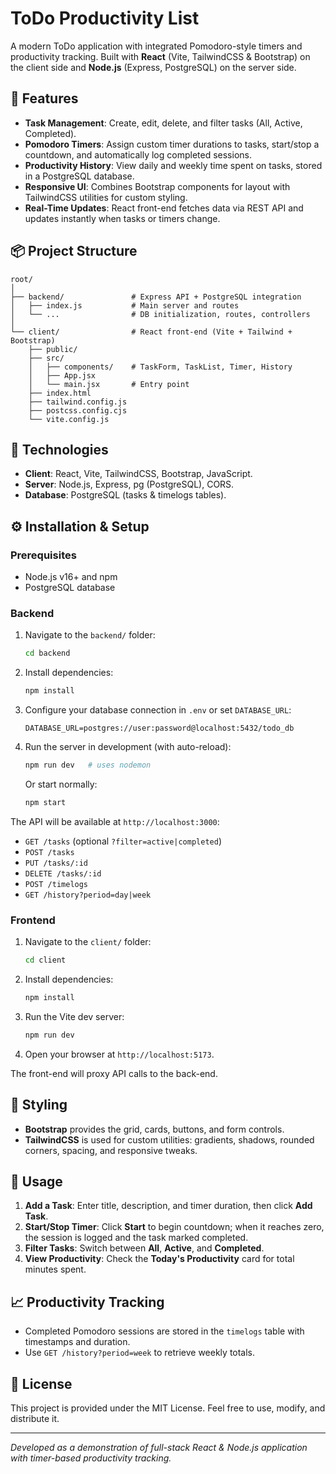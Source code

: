 # ToDo Productivity List

A modern ToDo application with integrated Pomodoro-style timers and productivity tracking. Built with **React** (Vite, TailwindCSS & Bootstrap) on the client side and **Node.js** (Express, PostgreSQL) on the server side.

## 🚀 Features

* **Task Management**: Create, edit, delete, and filter tasks (All, Active, Completed).
* **Pomodoro Timers**: Assign custom timer durations to tasks, start/stop a countdown, and automatically log completed sessions.
* **Productivity History**: View daily and weekly time spent on tasks, stored in a PostgreSQL database.
* **Responsive UI**: Combines Bootstrap components for layout with TailwindCSS utilities for custom styling.
* **Real-Time Updates**: React front-end fetches data via REST API and updates instantly when tasks or timers change.

## 📦 Project Structure

```
root/
│
├── backend/               # Express API + PostgreSQL integration
│   ├── index.js           # Main server and routes
│   └── ...                # DB initialization, routes, controllers
│
└── client/                # React front-end (Vite + Tailwind + Bootstrap)
    ├── public/
    ├── src/
    │   ├── components/    # TaskForm, TaskList, Timer, History
    │   ├── App.jsx
    │   └── main.jsx       # Entry point
    ├── index.html
    ├── tailwind.config.js
    ├── postcss.config.cjs
    └── vite.config.js
```

## 🔧 Technologies

* **Client**: React, Vite, TailwindCSS, Bootstrap, JavaScript.
* **Server**: Node.js, Express, pg (PostgreSQL), CORS.
* **Database**: PostgreSQL (tasks & timelogs tables).

## ⚙️ Installation & Setup

### Prerequisites

* Node.js v16+ and npm
* PostgreSQL database

### Backend

1. Navigate to the `backend/` folder:

   ```bash
   cd backend
   ```
2. Install dependencies:

   ```bash
   npm install
   ```
3. Configure your database connection in `.env` or set `DATABASE_URL`:

   ```env
   DATABASE_URL=postgres://user:password@localhost:5432/todo_db
   ```
4. Run the server in development (with auto-reload):

   ```bash
   npm run dev   # uses nodemon
   ```

   Or start normally:

   ```bash
   npm start
   ```

The API will be available at `http://localhost:3000`:

* `GET /tasks` (optional `?filter=active|completed`)
* `POST /tasks`
* `PUT /tasks/:id`
* `DELETE /tasks/:id`
* `POST /timelogs`
* `GET /history?period=day|week`

### Frontend

1. Navigate to the `client/` folder:

   ```bash
   cd client
   ```
2. Install dependencies:

   ```bash
   npm install
   ```
3. Run the Vite dev server:

   ```bash
   npm run dev
   ```
4. Open your browser at `http://localhost:5173`.

The front-end will proxy API calls to the back-end.

## 🎨 Styling

* **Bootstrap** provides the grid, cards, buttons, and form controls.
* **TailwindCSS** is used for custom utilities: gradients, shadows, rounded corners, spacing, and responsive tweaks.

## 📝 Usage

1. **Add a Task**: Enter title, description, and timer duration, then click **Add Task**.
2. **Start/Stop Timer**: Click **Start** to begin countdown; when it reaches zero, the session is logged and the task marked completed.
3. **Filter Tasks**: Switch between **All**, **Active**, and **Completed**.
4. **View Productivity**: Check the **Today's Productivity** card for total minutes spent.

## 📈 Productivity Tracking

* Completed Pomodoro sessions are stored in the `timelogs` table with timestamps and duration.
* Use `GET /history?period=week` to retrieve weekly totals.

## 🔗 License

This project is provided under the MIT License. Feel free to use, modify, and distribute it.

---

*Developed as a demonstration of full-stack React & Node.js application with timer-based productivity tracking.*
